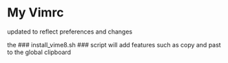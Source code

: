 # My Vimrc

updated to reflect preferences and changes

the ### install_vime8.sh ### script will add features such as copy and past to the global clipboard
